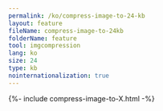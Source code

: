```yaml
---
permalink: /ko/compress-image-to-24-kb
layout: feature
fileName: compress-image-to-24kb
folderName: feature
tool: imgcompression
lang: ko
size: 24
type: kb
nointernationalization: true
---
```

{%- include compress-image-to-X.html -%}       
